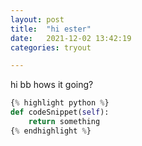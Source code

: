 ```yaml
---
layout: post
title:  "hi ester"
date:   2021-12-02 13:42:19 
categories: tryout

---
```


hi bb hows it going?

```python
{% highlight python %}
def codeSnippet(self):
    return something
{% endhighlight %}
```
